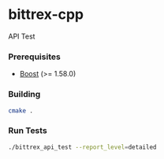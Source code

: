 # bittrex-cpp
API Test

### Prerequisites
+ [Boost](http://www.boost.org/ "Boost project page") (>= 1.58.0)

### Building
```bash
cmake .
```

### Run Tests
```bash
./bittrex_api_test --report_level=detailed

```

